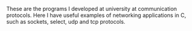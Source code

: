 These are the programs I developed at university at communication protocols. Here I have useful examples of networking applications in C,
such as sockets, select, udp and tcp protocols.
